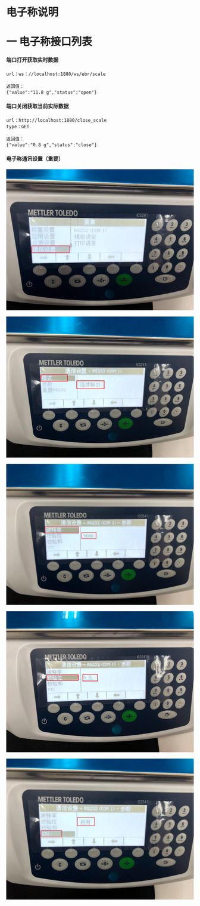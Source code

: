 # 电子称说明

# 一 电子称接口列表

#### 端口打开获取实时数据

```
url：ws：//localhost:1880/ws/ebr/scale

返回值：
{"value":"11.8 g","status":"open"}
```









#### 端口关闭获取当前实际数据

```
url：http://localhost:1880/close_scale
type：GET

返回值：
{"value":"0.8 g","status":"close"}
```





#### 电子称通讯设置（重要）

![1](picts/scale_1.png)

![2](picts/scale_2.png)

![3](picts/scale_3.png)

![4](picts/scale_4.png)

![5](picts/scale_5.png)